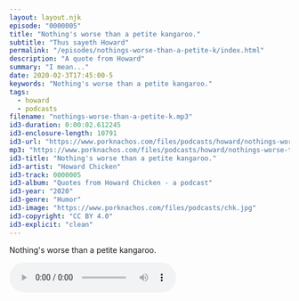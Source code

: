 ```yaml
---
layout: layout.njk
episode: "0000005"
title: "Nothing's worse than a petite kangaroo."
subtitle: "Thus sayeth Howard"
permalink: "/episodes/nothings-worse-than-a-petite-k/index.html"
description: "A quote from Howard"
summary: "I mean..."
date: 2020-02-3T17:45:00-5
keywords: "Nothing's worse than a petite kangaroo."
tags:
  - howard
  - podcasts
filename: "nothings-worse-than-a-petite-k.mp3"
id3-duration: 0:00:02.612245
id3-enclosure-length: 10791
id3-url: "https://www.porknachos.com/files/podcasts/howard/nothings-worse-than-a-petite-k.mp3"
mp3: "https://www.porknachos.com/files/podcasts/howard/nothings-worse-than-a-petite-k.mp3"
id3-title: "Nothing's worse than a petite kangaroo."
id3-artist: "Howard Chicken"
id3-track: 0000005
id3-album: "Quotes from Howard Chicken - a podcast"
id3-year: "2020"
id3-genre: "Humor"
id3-image: "https://www.porknachos.com/files/podcasts/chk.jpg"
id3-copyright: "CC BY 4.0"
id3-explicit: "clean"
---
```

Nothing's worse than a petite kangaroo.

<audio controls>
  <source src="https://www.porknachos.com/files/podcasts/howard/nothings-worse-than-a-petite-k.mp3">
</audio>
